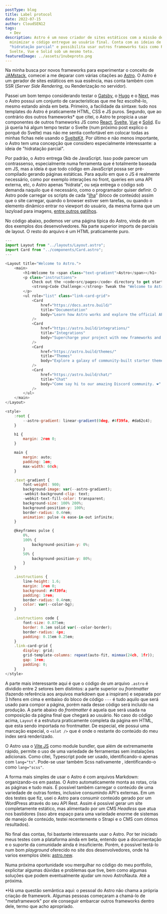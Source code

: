 ```yaml
---
postType: blog
title: Label protocol
date: 2022-07-15
author: CloudSEN12
tags:
  - Dev
description: Astro é um novo criador de sites estáticos com a missão de
  minimizar o código entregue ao usuário final. Conta com as ideias de "ilhas",
  "hidratação parcial" e possibilita usar outros frameworks tais como React,
  Svelte, Vue e Solid sob um mesmo teto.
featuredImage: ../assets/1nubeproto.png
---
```

Na minha busca por novos frameworks para experimentar o conceito de [JAMstack](https://jamstack.org/), comecei a me deparar com várias citações ao [Astro](https://astro.build/). O Astro é um gerador de sites estáticos em sua essência, mas conta também com SSR (*Server Side Rendering*, ou Renderização no servidor).

Passei um bom tempo considerando testar o [Gatsby](https://www.gatsbyjs.com/), o [Hugo](https://gohugo.io/) e o [Next](https://nextjs.org/), mas o Astro possui um conjunto de características que me fez escolhê-lo, mesmo estando ainda em beta. Primeiro, a facilidade da sintaxe: tudo nos templates do Astro é praticamente HTML, CSS e JS puros. Segundo, que ao contrário dos outros frameworks* que citei, o Astro te propícia a usar componentes de outros frameworks JS como [React](https://pt-br.reactjs.org/), [Svelte](https://svelte.dev/), [Vue](https://vuejs.org/) e [Solid](https://www.solidjs.com/). Eu já queria há algum tempo testar o Svelte (num próximo post explico o porquê do Svelte) mas não me sentia confortável em colocar todas as minhas fichas nele usando o [SvelteKit](https://kit.svelte.dev/). Por último e não menos importante, o Astro tem uma concepção que considero especialmente interessante: a ideia de "hidratação parcial". 

Por padrão, o Astro entrega 0kb de JavaScript. Isso pode parecer um contrassenso, especialmente numa ferramenta que é totalmente baseada em JS, mas a ideia é que todo código em JavaScript possa ser pré-compilado gerando páginas estáticas. Para aquilo em que o JS é realmente necessário, como por exemplo interações no front, queries em uma API externa, etc, o Astro apenas “hidrata”, ou seja entrega o código sob demanda naquilo que é necessário, como o programador quiser definir. O Astro pode carregar os scripts de cada “[ilha](https://jasonformat.com/islands-architecture/)” (bloco de conteúdo) assim que o site carregar, quando o browser estiver sem tarefas, ou quando o elemento dinâmico entrar no viewport do usuário, da mesma forma que um lazyload para imagens, [entre outros gatilhos](https://docs.astro.build/pt-br/reference/directives-reference/#diretivas-de-cliente).

No código abaixo, podemos ver uma página típica do Astro, vinda de um dos exemplos dos desenvolvedores. Na parte superior imports de parciais de layout. O resto do arquivo é um HTML praticamente puro.

```javascript
---
import Layout from "../layouts/Layout.astro";
import Card from "../components/Card.astro";
---

<Layout title="Welcome to Astro.">
	<main>
		<h1>Welcome to <span class="text-gradient">Astro</span></h1>
		<p class="instructions">
			Check out the <code>src/pages</code> directory to get started.<br />
			<strong>Code Challenge:</strong> Tweak the "Welcome to Astro" message above.
		</p>
		<ul role="list" class="link-card-grid">
			<Card
				href="https://docs.astro.build/"
				title="Documentation"
				body="Learn how Astro works and explore the official API docs."
			/>
			<Card
				href="https://astro.build/integrations/"
				title="Integrations"
				body="Supercharge your project with new frameworks and libraries."
			/>
			<Card
				href="https://astro.build/themes/"
				title="Themes"
				body="Explore a galaxy of community-built starter themes."
			/>
			<Card
				href="https://astro.build/chat/"
				title="Chat"
				body="Come say hi to our amazing Discord community. ❤️"
			/>
		</ul>
	</main>
</Layout>

<style>
	:root {
		--astro-gradient: linear-gradient(0deg, #4f39fa, #da62c4);
	}

	h1 {
		margin: 2rem 0;
	}

	main {
		margin: auto;
		padding: 1em;
		max-width: 60ch;
	}

	.text-gradient {
		font-weight: 900;
		background-image: var(--astro-gradient);
		-webkit-background-clip: text;
		-webkit-text-fill-color: transparent;
		background-size: 100% 200%;
		background-position-y: 100%;
		border-radius: 0.4rem;
		animation: pulse 4s ease-in-out infinite;
	}

	@keyframes pulse {
		0%,
		100% {
			background-position-y: 0%;
		}
		50% {
			background-position-y: 80%;
		}
	}

	.instructions {
		line-height: 1.6;
		margin: 1rem 0;
		background: #4f39fa;
		padding: 1rem;
		border-radius: 0.4rem;
		color: var(--color-bg);
	}

	.instructions code {
		font-size: 0.875em;
		border: 0.1em solid var(--color-border);
		border-radius: 4px;
		padding: 0.15em 0.25em;
	}
	.link-card-grid {
		display: grid;
		grid-template-columns: repeat(auto-fit, minmax(24ch, 1fr));
		gap: 1rem;
		padding: 0;
	}
</style>
```

A parte mais interessante aqui é que o código de um arquivo `.astro` é dividido entre 2 setores bem distintos: a parte superior ou *frontmatter* (fazendo referência aos arquivos markdown que a inspiram) e separada por 3 hífens em cima e embaixo do bloco de código `---` é tudo aquilo que será usado para compor a página, porém nada desse código será incluído na produção. A parte abaixo do *frontmatter* é aquela que será usada na composição da página final que chegará ao usuário. No caso do código acima, `Layout` é a estrutura praticamente completa da página em HTML, que esta sendo importada no frontmatter. De especial, ele possui uma marcação especial, o `<slot />` que é onde o restante do conteúdo do meu index será renderizado.

O Astro usa o [Vite JS](https://vitejs.dev/) como module bundler, que além de extremamente rápido, permite o uso de uma variedade de ferramentas sem instalações adicionais. Como citei, Typescript pode ser usado, identificando-o apenas com `lang="ts"`. Pode-se usar também Scss nativamente , identificando-o como `lang="scss"`. 

A forma mais simples de usar o Astro é com arquivos Markdown: organizando-os em pastas. O Astro automaticamente monta as rotas, cria as páginas e tudo mais. É possível também carregar o conteúdo de uma variedade de outras fontes, inclusive consumindo API's externas. Em um dos testes que fiz, usei o Astro para consumir conteúdo gerado por um WordPress através do seu API Rest. Assim é possível gerar um site completamente estático, mas alimentado por um CMS *Headless* que atua nos bastidores (isso abre espaço para uma variedade enorme de sistemas de manejo de conteúdo, testei recentemente o Strapi e o  CMS com ótimos resultados).

No final das contas, foi bastante interessante usar o Astro. Por ter iniciado meus testes com a plataforma ainda em beta, entendo que a documentação e o suporte da comunidade ainda é insuficiente. Porém, é possível testá-lo num bom *playground* oferecido no site dos desenvolvedores, onde há varios exemplos úteis: [astro.new](https://astro.new/).

Numa próxima oportunidade vou mergulhar no código do meu portfolio, explicitar algumas dúvidas e problemas que tive, bem como algumas soluções que podem eventualmente ajudar um novo AstroNauta. Até a próxima.

\*Há uma questão semântica aqui: o pessoal do Astro não chama a própria criação de framework. Algumas pessoas começaram a chamá-lo de "metaframework" por ele conseguir embarcar outros frameworks dentro dele, termo que acho apropriado.